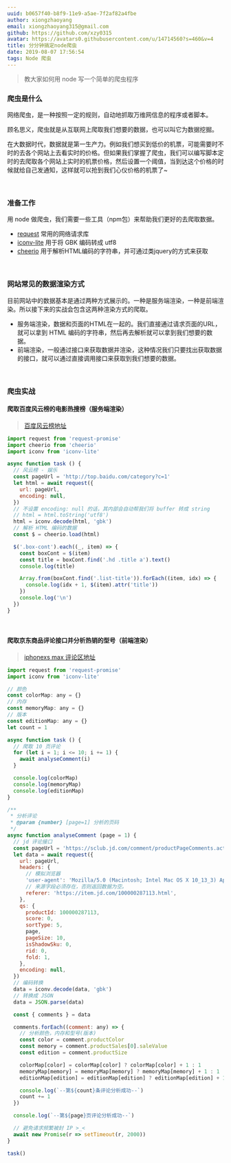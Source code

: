 ```yaml
---
uuid: b0657f40-b8f9-11e9-a5ae-7f2af82a4fbe
author: xiongzhaoyang
email: xiongzhaoyang315@gmail.com
github: https://github.com/xzy0315
avatar: https://avatars0.githubusercontent.com/u/14714560?s=460&v=4
title: 分分钟搞定node爬虫
date: 2019-08-07 17:56:54
tags: Node 爬虫
---
```


> 教大家如何用 node 写一个简单的爬虫程序

### 爬虫是什么

网络爬虫，是一种按照一定的规则，自动地抓取万维网信息的程序或者脚本。

顾名思义，爬虫就是从互联网上爬取我们想要的数据，也可以叫它为数据挖掘。

在大数据时代，数据就是第一生产力。例如我们想买到低价的机票，可能需要时不时的去各个网站上去看实时的价格。但如果我们掌握了爬虫，我们可以编写脚本定时的去爬取各个网站上实时的机票价格，然后设置一个阈值，当到达这个价格的时候就给自己发通知，这样就可以抢到我们心仪价格的机票了~

<br />

### 准备工作

用 node 做爬虫，我们需要一些工具（npm包）来帮助我们更好的去爬取数据。

* [request](https://www.npmjs.com/package/request) 常用的网络请求库
* [iconv-lite](https://www.npmjs.com/package/iconv-lite) 用于将 GBK 编码转成 utf8
* [cheerio](https://www.npmjs.com/package/cheerio) 用于解析HTML编码的字符串，并可通过类jquery的方式来获取

<br />

### 网站常见的数据渲染方式

目前网站中的数据基本是通过两种方式展示的。一种是服务端渲染，一种是前端渲染。所以接下来的实战会包含这两种渲染方式的爬取。

* 服务端渲染，数据和页面的HTML在一起的。我们直接通过请求页面的URL，就可以拿到 HTML 编码的字符串，然后再去解析就可以拿到我们想要的数据。
* 前端渲染，一般通过接口来获取数据并渲染，这种情况我们只要找出获取数据的接口，就可以通过直接调用接口来获取到我们想要的数据。

<br />

### 爬虫实战

#### 爬取百度风云榜的电影热搜榜（服务端渲染）

> [百度风云榜地址](http://top.baidu.com/category?c=1)

```javascript
import request from 'request-promise'
import cheerio from 'cheerio'
import iconv from 'iconv-lite'

async function task () {
  // 风云榜 - 娱乐
  const pageUrl = 'http://top.baidu.com/category?c=1'
  let html = await request({
    url: pageUrl,
    encoding: null,
  })
  // 不设置 encoding: null 的话，其内部会自动帮我们将 buffer 转成 string
  // html = html.toString('utf8')
  html = iconv.decode(html, 'gbk')
  // 解析 HTML 编码的数据
  const $ = cheerio.load(html)

  $('.box-cont').each((_, item) => {
    const boxCont = $(item)
    const title = boxCont.find('.hd .title a').text()
    console.log(title)

    Array.from(boxCont.find('.list-title')).forEach((item, idx) => {
      console.log(idx + 1, $(item).attr('title'))
    })
    console.log('\n')
  })
}
```
<br />

#### 爬取京东商品评论接口并分析热销的型号（前端渲染）
> [iphonexs max 评论区地址](https://item.jd.com/100000287113.html#comment)

```javascript
import request from 'request-promise'
import iconv from 'iconv-lite'

// 颜色
const colorMap: any = {}
// 内存
const memoryMap: any = {}
// 版本
const editionMap: any = {}
let count = 1

async function task () {
  // 爬取 10 页评论
  for (let i = 1; i <= 10; i += 1) {
    await analyseComment(i)
  }

  console.log(colorMap)
  console.log(memoryMap)
  console.log(editionMap)
}

/**
 * 分析评论
 * @param {number} [page=1] 分析的页码
 */
async function analyseComment (page = 1) {
  // jd 评论接口
  const pageUrl = 'https://sclub.jd.com/comment/productPageComments.action'
  let data = await request({
    url: pageUrl,
    headers: {
      // 模拟浏览器
      'user-agent': 'Mozilla/5.0 (Macintosh; Intel Mac OS X 10_13_3) AppleWebKit/537.36 (KHTML, like Gecko) Chrome/75.0.3770.142 Safari/537.36',
      // 来源字段必须存在，否则返回数据为空。
      referer: 'https://item.jd.com/100000287113.html',
    },
    qs: {
      productId: 100000287113,
      score: 0,
      sortType: 5,
      page,
      pageSize: 10,
      isShadowSku: 0,
      rid: 0,
      fold: 1,
    },
    encoding: null,
  })
  // 编码转换
  data = iconv.decode(data, 'gbk')
  // 转换成 JSON
  data = JSON.parse(data)

  const { comments } = data

  comments.forEach((comment: any) => {
    // 分析颜色，内存和型号(版本)
    const color = comment.productColor
    const memory = comment.productSales[0].saleValue
    const edition = comment.productSize

    colorMap[color] = colorMap[color] ? colorMap[color] + 1 : 1
    memoryMap[memory] = memoryMap[memory] ? memoryMap[memory] + 1 : 1
    editionMap[edition] = editionMap[edition] ? editionMap[edition] + 1 : 1

    console.log(`--第${count}条评论分析成功--`)
    count += 1
  })

  console.log(`--第${page}页评论分析成功--`)

  // 避免请求频繁被封 IP >_<
  await new Promise(r => setTimeout(r, 2000))
}

task()
```